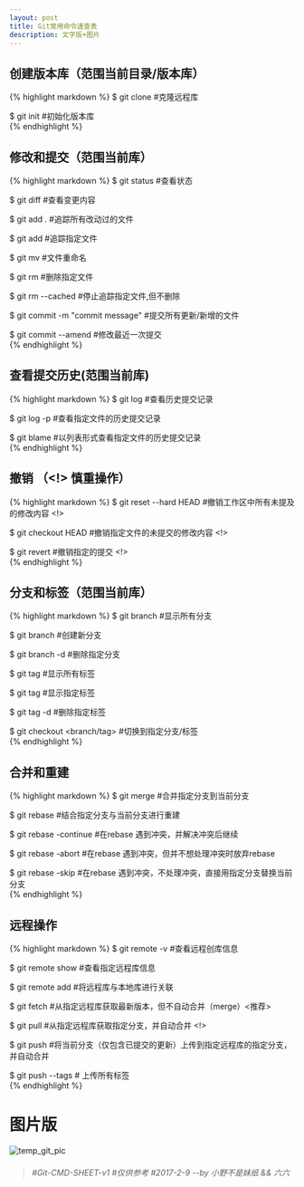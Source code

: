 ```yaml
---
layout: post
title: Git常用命令速查表
description: 文字版+图片
---
```


## 创建版本库（范围当前目录/版本库）

{% highlight markdown %}
$ git clone <url>    #克隆远程库

$ git init           #初始化版本库  
{% endhighlight %}

## 修改和提交（范围当前库）

{% highlight markdown %}
$ git status              #查看状态   

$ git diff                #查看变更内容   

$ git add .               #追踪所有改动过的文件  

$ git add <file>          #追踪指定文件   

$ git mv <old> <new>      #文件重命名  

$ git rm <file>           #删除指定文件  

$ git rm --cached <file>  #停止追踪指定文件,但不删除  

$ git commit -m "commit message"   #提交所有更新/新增的文件  

$ git commit --amend      #修改最近一次提交  
{% endhighlight %}

## 查看提交历史(范围当前库)

{% highlight markdown %}
$ git log                 #查看历史提交记录   

$ git log -p <file>       #查看指定文件的历史提交记录  

$ git blame <file>        #以列表形式查看指定文件的历史提交记录  
{% endhighlight %}

## 撤销 （<!> 慎重操作） 

{% highlight markdown %}
$ git reset --hard HEAD    #撤销工作区中所有未提及的修改内容 <!>  

$ git checkout HEAD <file> #撤销指定文件的未提交的修改内容 <!>  

$ git revert <commit>      #撤销指定的提交 <!>  
{% endhighlight %}

## 分支和标签（范围当前库）

{% highlight markdown %}
$ git branch                #显示所有分支  

$ git branch <new-branch>   #创建新分支  

$ git branch -d <branch>    #删除指定分支  

$ git tag                   #显示所有标签  

$ git tag <tag>             #显示指定标签  

$ git tag -d <tag>          #删除指定标签  

$ git checkout <branch/tag> #切换到指定分支/标签  
{% endhighlight %}

## 合并和重建

{% highlight markdown %}
$ git merge <branch>    #合并指定分支到当前分支  

$ git rebase <branch>   #结合指定分支与当前分支进行重建  

$ git rebase -continue  #在rebase <branch>遇到冲突，并解决冲突后继续  

$ git rebase -abort     #在rebase <branch>遇到冲突，但并不想处理冲突时放弃rebase  

$ git rebase -skip      #在rebase <branch>遇到冲突，不处理冲突，直接用指定分支替换当前分支  
{% endhighlight %}

## 远程操作

{% highlight markdown %}
$ git remote -v                  #查看远程创库信息		

$ git remote show <remote>       #查看指定远程库信息  

$ git remote add <remote> <url>  #将远程库与本地库进行关联  

$ git fetch <remote>             #从指定远程库获取最新版本，但不自动合并（merge）<推荐>  

$ git pull <remote> <branch>     #从指定远程库获取指定分支，并自动合并 <!>  

$ git push <remote> <branch>     #将当前分支（仅包含已提交的更新）上传到指定远程库的指定分支，并自动合并   

$ git push --tags                # 上传所有标签  
{% endhighlight %}

# 图片版
![temp_git_pic](http://lament-wy.com/assets/images/gitcmd1.jpg "临时借用")



> ######  #Git-CMD-SHEET-v1       #仅供参考       #2017-2-9   --by 小野不是妹纸 && 六六

